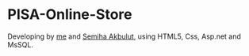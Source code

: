 # PISA-Online-Store

Developing by <a href="https://github.com/pinarkocak">me</a> and <a href="https://github.com/AkbulutSemiha">Semiha Akbulut</a>, using HTML5, Css, Asp.net and MsSQL.

